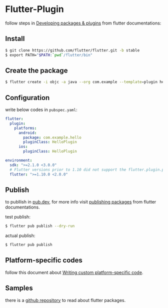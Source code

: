 # Flutter-Plugin

follow steps in [Developing packages & plugins](https://flutter.dev/docs/development/packages-and-plugins/developing-packages) from flutter documentations:

## Install
```bash
$ git clone https://github.com/flutter/flutter.git -b stable
$ export PATH="$PATH:`pwd`/flutter/bin"
```

## Create the package
```bash
$ flutter create -i objc -a java --org com.example --template=plugin hello
```

## Configuration
write below codes in `pubspec.yaml`:
```yaml
flutter:
  plugin:
    platforms:
      android:
        package: com.example.hello
        pluginClass: HelloPlugin
      ios:
        pluginClass: HelloPlugin

environment:
  sdk: ">=2.1.0 <3.0.0"
  # Flutter versions prior to 1.10 did not support the flutter.plugin.platforms map.
  flutter: ">=1.10.0 <2.0.0"
```

## Publish
to publlish in [pub.dev](https://pub.dev/), for more info visit [publishing packages](https://dart.dev/tools/pub/publishing) from flutter documentations.

test publish:
```bash
$ flutter pub publish --dry-run
```

actual publish:
```bash
$ flutter pub publish
```

## Platform-specific codes
follow this document about [Writing custom platform-specific code](https://flutter.dev/docs/development/platform-integration/platform-channels).

## Samples
there is a [github repository](https://github.com/flutter/plugins/tree/master/packages) to read about flutter packages.
